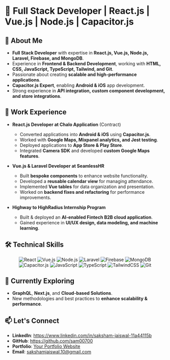 # 🚀 Full Stack Developer | React.js | Vue.js | Node.js | Capacitor.js

## 👋 About Me
- **Full Stack Developer** with expertise in **React.js, Vue.js, Node.js, Laravel, Firebase, and MongoDB**.
- Experience in **Frontend & Backend Development**, working with **HTML, CSS, JavaScript, TypeScript, Tailwind, and Git**.
- Passionate about creating **scalable and high-performance applications**.
- **Capacitor.js Expert**, enabling **Android & iOS** app development.
- Strong experience in **API integration, custom component development, and store integrations**.

## 💼 Work Experience
- **React.js Developer at Chalo Application** (Contract)
  - Converted applications into **Android & iOS** using **Capacitor.js**.
  - Worked with **Google Maps, Mixpanel analytics, and Jest testing**.
  - Deployed applications to **App Store & Play Store**.
  - Integrated **Camera SDK** and developed **custom Google Maps features**.

- **Vue.js & Laravel Developer at SeamlessHR**
  - Built **bespoke components** to enhance website functionality.
  - Developed a **reusable calendar view** for managing attendance.
  - Implemented **Vue tables** for data organization and presentation.
  - Worked on **backend fixes and refactoring** for performance improvements.

- **Highway to HighRadius Internship Program**
  - Built & deployed an **AI-enabled Fintech B2B cloud application**.
  - Gained experience in **UI/UX design, data modeling, and machine learning**.

## 🛠️ Technical Skills
<p align="center">
  <img src="https://img.shields.io/badge/React-61DAFB?style=for-the-badge&logo=react&logoColor=white" alt="React" />
  <img src="https://img.shields.io/badge/Vue.js-4FC08D?style=for-the-badge&logo=vue.js&logoColor=white" alt="Vue.js" />
  <img src="https://img.shields.io/badge/Node.js-339933?style=for-the-badge&logo=node.js&logoColor=white" alt="Node.js" />
  <img src="https://img.shields.io/badge/Laravel-FF2D20?style=for-the-badge&logo=laravel&logoColor=white" alt="Laravel" />
  <img src="https://img.shields.io/badge/Firebase-FFCA28?style=for-the-badge&logo=firebase&logoColor=white" alt="Firebase" />
  <img src="https://img.shields.io/badge/MongoDB-47A248?style=for-the-badge&logo=mongodb&logoColor=white" alt="MongoDB" />
  <img src="https://img.shields.io/badge/Capacitor-119EFF?style=for-the-badge&logo=capacitor&logoColor=white" alt="Capacitor.js" />
  <img src="https://img.shields.io/badge/JavaScript-F7DF1E?style=for-the-badge&logo=javascript&logoColor=white" alt="JavaScript" />
  <img src="https://img.shields.io/badge/TypeScript-3178C6?style=for-the-badge&logo=typescript&logoColor=white" alt="TypeScript" />
  <img src="https://img.shields.io/badge/TailwindCSS-38B2AC?style=for-the-badge&logo=tailwind-css&logoColor=white" alt="TailwindCSS" />
  <img src="https://img.shields.io/badge/Git-F05032?style=for-the-badge&logo=git&logoColor=white" alt="Git" />
</p>

## 🌱 Currently Exploring
- **GraphQL**, **Next.js**, and **Cloud-based Solutions**.
- New methodologies and best practices to **enhance scalability & performance**.

## 📫 Let's Connect
- **LinkedIn**: https://www.linkedin.com/in/saksham-jaiswal-11a44115b
- **GitHub**: https://github.com/sam00700
- **Portfolio**: [Your Portfolio Website](#)
- **Email**: sakshamjaiswal.10@gmail.com
